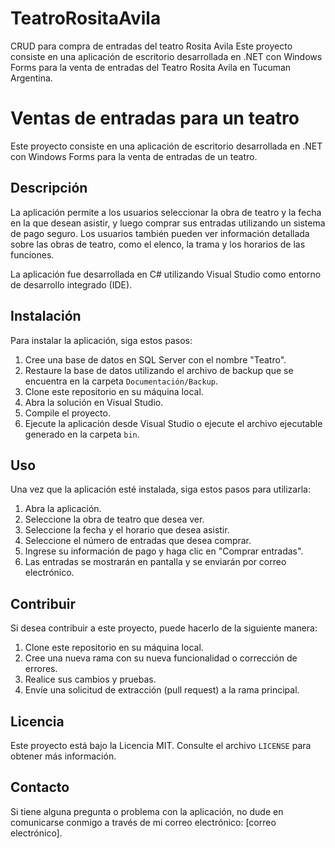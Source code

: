 # TeatroRositaAvila
CRUD para compra de entradas del teatro Rosita Avila
Este proyecto consiste en una aplicación de escritorio desarrollada en .NET con Windows Forms para la venta de entradas del Teatro Rosita Avila en Tucuman Argentina.

<h1>Ventas de entradas para un teatro</h1>

<p>Este proyecto consiste en una aplicación de escritorio desarrollada en .NET con Windows Forms para la venta de entradas de un teatro.</p>

<h2>Descripción</h2>

<p>La aplicación permite a los usuarios seleccionar la obra de teatro y la fecha en la que desean asistir, y luego comprar sus entradas utilizando un sistema de pago seguro. Los usuarios también pueden ver información detallada sobre las obras de teatro, como el elenco, la trama y los horarios de las funciones.</p>

<p>La aplicación fue desarrollada en C# utilizando Visual Studio como entorno de desarrollo integrado (IDE).</p>

<h2>Instalación</h2>

<p>Para instalar la aplicación, siga estos pasos:</p>

<ol>
  <li>Cree una base de datos en SQL Server con el nombre "Teatro".</li>
  <li>Restaure la base de datos utilizando el archivo de backup que se encuentra en la carpeta <code>Documentación/Backup</code>.</li>
  <li>Clone este repositorio en su máquina local.</li>
  <li>Abra la solución en Visual Studio.</li>
  <li>Compile el proyecto.</li>
  <li>Ejecute la aplicación desde Visual Studio o ejecute el archivo ejecutable generado en la carpeta <code>bin</code>.</li>
</ol>

<h2>Uso</h2>

<p>Una vez que la aplicación esté instalada, siga estos pasos para utilizarla:</p>

<ol>
  <li>Abra la aplicación.</li>
  <li>Seleccione la obra de teatro que desea ver.</li>
  <li>Seleccione la fecha y el horario que desea asistir.</li>
  <li>Seleccione el número de entradas que desea comprar.</li>
  <li>Ingrese su información de pago y haga clic en "Comprar entradas".</li>
  <li>Las entradas se mostrarán en pantalla y se enviarán por correo electrónico.</li>
</ol>

<h2>Contribuir</h2>

<p>Si desea contribuir a este proyecto, puede hacerlo de la siguiente manera:</p>

<ol>
  <li>Clone este repositorio en su máquina local.</li>
  <li>Cree una nueva rama con su nueva funcionalidad o corrección de errores.</li>
  <li>Realice sus cambios y pruebas.</li>
  <li>Envíe una solicitud de extracción (pull request) a la rama principal.</li>
</ol>

<h2>Licencia</h2>

<p>Este proyecto está bajo la Licencia MIT. Consulte el archivo <code>LICENSE</code> para obtener más información.</p>

<h2>Contacto</h2>

<p>Si tiene alguna pregunta o problema con la aplicación, no dude en comunicarse conmigo a través de mi correo electrónico: [correo electrónico].</p>
